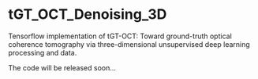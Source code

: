 # tGT_OCT_Denoising_3D
Tensorflow implementation of tGT-OCT: Toward ground-truth optical coherence tomography via three-dimensional unsupervised deep learning processing and data.

The code will be released soon...
